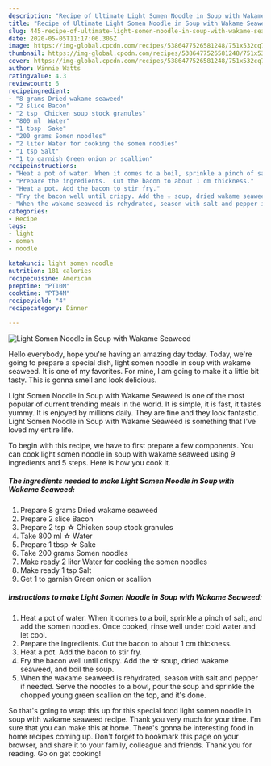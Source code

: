 ```yaml
---
description: "Recipe of Ultimate Light Somen Noodle in Soup with Wakame Seaweed"
title: "Recipe of Ultimate Light Somen Noodle in Soup with Wakame Seaweed"
slug: 445-recipe-of-ultimate-light-somen-noodle-in-soup-with-wakame-seaweed
date: 2020-05-05T11:17:06.305Z
image: https://img-global.cpcdn.com/recipes/5386477526581248/751x532cq70/light-somen-noodle-in-soup-with-wakame-seaweed-recipe-main-photo.jpg
thumbnail: https://img-global.cpcdn.com/recipes/5386477526581248/751x532cq70/light-somen-noodle-in-soup-with-wakame-seaweed-recipe-main-photo.jpg
cover: https://img-global.cpcdn.com/recipes/5386477526581248/751x532cq70/light-somen-noodle-in-soup-with-wakame-seaweed-recipe-main-photo.jpg
author: Winnie Watts
ratingvalue: 4.3
reviewcount: 6
recipeingredient:
- "8 grams Dried wakame seaweed"
- "2 slice Bacon"
- "2 tsp  Chicken soup stock granules"
- "800 ml  Water"
- "1 tbsp  Sake"
- "200 grams Somen noodles"
- "2 liter Water for cooking the somen noodles"
- "1 tsp Salt"
- "1 to garnish Green onion or scallion"
recipeinstructions:
- "Heat a pot of water. When it comes to a boil, sprinkle a pinch of salt, and add the somen noodles. Once cooked, rinse well under cold water and let cool."
- "Prepare the ingredients.  Cut the bacon to about 1 cm thickness."
- "Heat a pot. Add the bacon to stir fry."
- "Fry the bacon well until crispy. Add the ☆ soup, dried wakame seaweed, and boil the soup."
- "When the wakame seaweed is rehydrated, season with salt and pepper if needed.  Serve the noodles to a bowl, pour the soup and sprinkle the chopped young green scallion on the top, and it&#39;s done."
categories:
- Recipe
tags:
- light
- somen
- noodle

katakunci: light somen noodle 
nutrition: 181 calories
recipecuisine: American
preptime: "PT10M"
cooktime: "PT34M"
recipeyield: "4"
recipecategory: Dinner

---
```



![Light Somen Noodle in Soup with Wakame Seaweed](https://img-global.cpcdn.com/recipes/5386477526581248/751x532cq70/light-somen-noodle-in-soup-with-wakame-seaweed-recipe-main-photo.jpg)

Hello everybody, hope you're having an amazing day today. Today, we're going to prepare a special dish, light somen noodle in soup with wakame seaweed. It is one of my favorites. For mine, I am going to make it a little bit tasty. This is gonna smell and look delicious.



Light Somen Noodle in Soup with Wakame Seaweed is one of the most popular of current trending meals in the world. It is simple, it is fast, it tastes yummy. It is enjoyed by millions daily. They are fine and they look fantastic. Light Somen Noodle in Soup with Wakame Seaweed is something that I've loved my entire life.


To begin with this recipe, we have to first prepare a few components. You can cook light somen noodle in soup with wakame seaweed using 9 ingredients and 5 steps. Here is how you cook it.

<!--inarticleads1-->

##### The ingredients needed to make Light Somen Noodle in Soup with Wakame Seaweed:

1. Prepare 8 grams Dried wakame seaweed
1. Prepare 2 slice Bacon
1. Prepare 2 tsp ☆ Chicken soup stock granules
1. Take 800 ml ☆ Water
1. Prepare 1 tbsp ☆ Sake
1. Take 200 grams Somen noodles
1. Make ready 2 liter Water for cooking the somen noodles
1. Make ready 1 tsp Salt
1. Get 1 to garnish Green onion or scallion




<!--inarticleads2-->

##### Instructions to make Light Somen Noodle in Soup with Wakame Seaweed:

1. Heat a pot of water. When it comes to a boil, sprinkle a pinch of salt, and add the somen noodles. Once cooked, rinse well under cold water and let cool.
1. Prepare the ingredients.  Cut the bacon to about 1 cm thickness.
1. Heat a pot. Add the bacon to stir fry.
1. Fry the bacon well until crispy. Add the ☆ soup, dried wakame seaweed, and boil the soup.
1. When the wakame seaweed is rehydrated, season with salt and pepper if needed.  Serve the noodles to a bowl, pour the soup and sprinkle the chopped young green scallion on the top, and it&#39;s done.




So that's going to wrap this up for this special food light somen noodle in soup with wakame seaweed recipe. Thank you very much for your time. I'm sure that you can make this at home. There's gonna be interesting food in home recipes coming up. Don't forget to bookmark this page on your browser, and share it to your family, colleague and friends. Thank you for reading. Go on get cooking!

